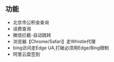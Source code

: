 ## 功能
- 北京市公积金查询
- 话费查询
- 微信拦截-自动跳转
- 浏览器【Chrome/Safari】走Whistle代理
- bing访问走Edge UA,打破必须用Edge/Bing限制
- 阿里云盘签到
